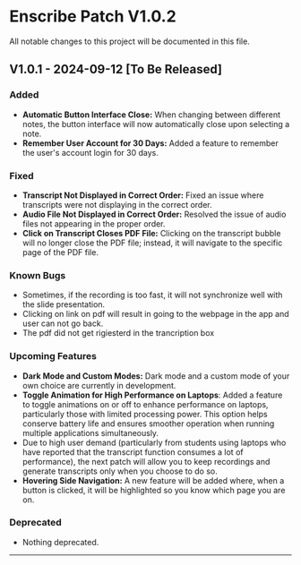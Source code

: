 # Enscribe Patch V1.0.2

All notable changes to this project will be documented in this file.

## V1.0.1 - 2024-09-12 [To Be Released]

### Added
- **Automatic Button Interface Close:** When changing between different notes, the button interface will now automatically close upon selecting a note.
- **Remember User Account for 30 Days:** Added a feature to remember the user's account login for 30 days.

### Fixed
- **Transcript Not Displayed in Correct Order:** Fixed an issue where transcripts were not displaying in the correct order.
- **Audio File Not Displayed in Correct Order:** Resolved the issue of audio files not appearing in the proper order.
- **Click on Transcript Closes PDF File:** Clicking on the transcript bubble will no longer close the PDF file; instead, it will navigate to the specific page of the PDF file.

### Known Bugs
- Sometimes, if the recording is too fast, it will not synchronize well with the slide presentation.
- Clicking on link on pdf will result in going to the webpage in the app and user can not go back.
- The pdf did not get rigiesterd in the trancription box  

### Upcoming Features
- **Dark Mode and Custom Modes:** Dark mode and a custom mode of your own choice are currently in development.
- **Toggle Animation for High Performance on Laptops**: Added a feature to toggle animations on or off to enhance performance on laptops, particularly those with limited processing power. This option helps conserve battery life and ensures smoother operation when running multiple applications simultaneously.
-  Due to high user demand (particularly from students using laptops who have reported that the transcript function consumes a lot of performance), the next patch will allow you to keep recordings and generate transcripts only when you choose to do so.
- **Hovering Side Navigation:** A new feature will be added where, when a button is clicked, it will be highlighted so you know which page you are on.

  
### Deprecated
- Nothing deprecated.

---
